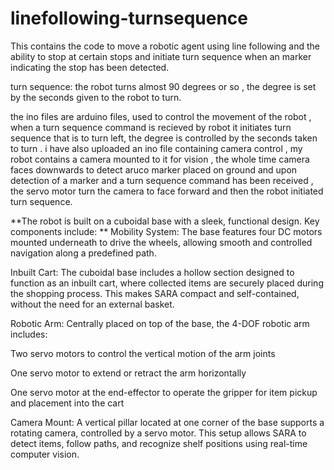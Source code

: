 # linefollowing-turnsequence
This contains the code to move a robotic agent using line following and the ability to stop at certain stops and initiate turn sequence when an marker indicating the stop has been detected.

turn sequence: the robot turns almost 90 degrees or so , the degree is set by the seconds given to the robot to turn.

the ino files are arduino files, used to control the movement of the robot , when a turn sequence command is recieved by robot it initiates turn sequence that is to turn left, the degree is controlled by the seconds taken to turn . i have also uploaded an ino file containing camera control , my robot contains a camera mounted to it for vision , the whole time camera faces downwards to detect aruco marker placed on ground and upon detection of a marker and a turn sequence command has been received , the servo motor turn the camera to face forward and then the robot initiated turn sequence. 

**The robot is built on a cuboidal base with a sleek, functional design. Key components include:
**
Mobility System:
The base features four DC motors mounted underneath to drive the wheels, allowing smooth and controlled navigation along a predefined path.

Inbuilt Cart:
The cuboidal base includes a hollow section designed to function as an inbuilt cart, where collected items are securely placed during the shopping process. This makes SARA compact and self-contained, without the need for an external basket.

Robotic Arm:
Centrally placed on top of the base, the 4-DOF robotic arm includes:

Two servo motors to control the vertical motion of the arm joints

One servo motor to extend or retract the arm horizontally

One servo motor at the end-effector to operate the gripper for item pickup and placement into the cart

Camera Mount:
A vertical pillar located at one corner of the base supports a rotating camera, controlled by a servo motor. This setup allows SARA to detect items, follow paths, and recognize shelf positions using real-time computer vision.
